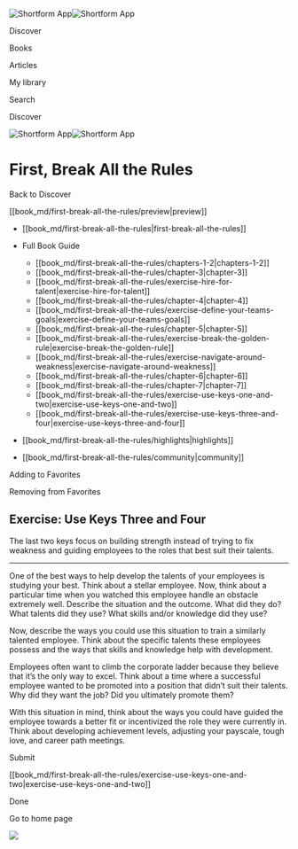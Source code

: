 ![Shortform App](/img/logo.36a2399e.svg)![Shortform App](/img/logo-dark.70c1b072.svg)

Discover

Books

Articles

My library

Search

Discover

![Shortform App](/img/logo.36a2399e.svg)![Shortform App](/img/logo-dark.70c1b072.svg)

# First, Break All the Rules

Back to Discover

[[book_md/first-break-all-the-rules/preview|preview]]

  * [[book_md/first-break-all-the-rules|first-break-all-the-rules]]
  * Full Book Guide

    * [[book_md/first-break-all-the-rules/chapters-1-2|chapters-1-2]]
    * [[book_md/first-break-all-the-rules/chapter-3|chapter-3]]
    * [[book_md/first-break-all-the-rules/exercise-hire-for-talent|exercise-hire-for-talent]]
    * [[book_md/first-break-all-the-rules/chapter-4|chapter-4]]
    * [[book_md/first-break-all-the-rules/exercise-define-your-teams-goals|exercise-define-your-teams-goals]]
    * [[book_md/first-break-all-the-rules/chapter-5|chapter-5]]
    * [[book_md/first-break-all-the-rules/exercise-break-the-golden-rule|exercise-break-the-golden-rule]]
    * [[book_md/first-break-all-the-rules/exercise-navigate-around-weakness|exercise-navigate-around-weakness]]
    * [[book_md/first-break-all-the-rules/chapter-6|chapter-6]]
    * [[book_md/first-break-all-the-rules/chapter-7|chapter-7]]
    * [[book_md/first-break-all-the-rules/exercise-use-keys-one-and-two|exercise-use-keys-one-and-two]]
    * [[book_md/first-break-all-the-rules/exercise-use-keys-three-and-four|exercise-use-keys-three-and-four]]
  * [[book_md/first-break-all-the-rules/highlights|highlights]]
  * [[book_md/first-break-all-the-rules/community|community]]



Adding to Favorites 

Removing from Favorites 

## Exercise: Use Keys Three and Four

The last two keys focus on building strength instead of trying to fix weakness and guiding employees to the roles that best suit their talents.

* * *

One of the best ways to help develop the talents of your employees is studying your best. Think about a stellar employee. Now, think about a particular time when you watched this employee handle an obstacle extremely well. Describe the situation and the outcome. What did they do? What talents did they use? What skills and/or knowledge did they use?

Now, describe the ways you could use this situation to train a similarly talented employee. Think about the specific talents these employees possess and the ways that skills and knowledge help with development.

Employees often want to climb the corporate ladder because they believe that it’s the only way to excel. Think about a time where a successful employee wanted to be promoted into a position that didn’t suit their talents. Why did they want the job? Did you ultimately promote them?

With this situation in mind, think about the ways you could have guided the employee towards a better fit or incentivized the role they were currently in. Think about developing achievement levels, adjusting your payscale, tough love, and career path meetings.

Submit 

[[book_md/first-break-all-the-rules/exercise-use-keys-one-and-two|exercise-use-keys-one-and-two]]

Done

Go to home page 

![](https://bat.bing.com/action/0?ti=56018282&Ver=2&mid=3d8db364-0780-4be9-9cae-32ff666ae65a&sid=49fff5b0636c11eeb9c611038afc8668&vid=4a005010636c11ee80c703d4c4a7acd5&vids=0&msclkid=N&pi=0&lg=en-US&sw=800&sh=600&sc=24&nwd=1&tl=Shortform%20%7C%20First,%20Break%20All%20the%20Rules&p=https%3A%2F%2Fwww.shortform.com%2Fapp%2Fbook%2Ffirst-break-all-the-rules%2Fexercise-use-keys-three-and-four&r=&lt=453&evt=pageLoad&sv=1&rn=541800)
